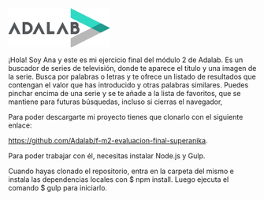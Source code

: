 ![Adalab](_src/assets/images/logo-adalab-80px.png)

¡Hola! Soy Ana y este es mi ejercicio final del módulo 2 de Adalab. Es un buscador de series de televisión, donde te aparece el título y una imagen de la serie.  Busca por palabras o letras y te ofrece un listado de resultados que contengan el valor que has introducido y otras palabras similares. Puedes pinchar encima de una serie y se te añade a la lista de favoritos, que se mantiene para futuras búsquedas, incluso si cierras el navegador,

Para poder descargarte mi proyecto tienes que clonarlo con el siguiente enlace:

https://github.com/Adalab/f-m2-evaluacion-final-superanika.

Para poder trabajar con él, necesitas instalar Node.js y Gulp.

Cuando hayas clonado el repositorio, entra en la carpeta del mismo e instala las dependencias locales con $ npm install.
Luego ejecuta el comando $ gulp para iniciarlo.

